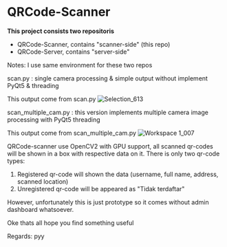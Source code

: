 # QRCode-Scanner

**This project consists two repositoris** 

* QRCode-Scanner, contains "scanner-side" (this repo)
* QRCode-Server, contains "server-side"

Notes: I use same environment for these two repos

scan.py : single camera processing & simple output without implement PyQt5 & threading

This output come from scan.py
![Selection_613](https://github.com/sepdijono/QRCode-Scanner/assets/54463742/4cde3201-41e6-4929-945f-453154904f86)


scan_multiple_cam.py : this version implements multiple camera image processing with PyQt5 threading

This output come from scan_multiple_cam.py
![Workspace 1_007](https://github.com/sepdijono/QRCode-Scanner/assets/54463742/a13f751c-28bd-4809-80a3-f58e61081878)


QRCode-scanner use OpenCV2 with GPU support, all scanned qr-codes will be shown in a box with respective data on it. There is only two qr-code types: 
1. Registered qr-code will shown the data (username, full name, address, scanned location)
2. Unregistered qr-code will be appeared as "Tidak terdaftar"
   
However, unfortunately this is just prototype so it comes without admin dashboard whatsoever. 

Oke thats all hope you find something useful

Regards: pyy

